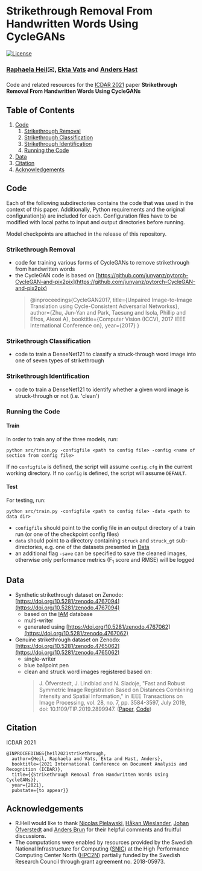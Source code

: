 # Strikethrough Removal From Handwritten Words Using CycleGANs

[![License](https://img.shields.io/badge/License-MIT-blue.svg?style=flat-square)](https://opensource.org/licenses/MIT)

### [Raphaela Heil](mailto:raphaela.heil@it.uu.se):envelope:, [Ekta Vats](ekta.vats@it.uu.se) and [Anders Hast](anders.hast@it.uu.se)

Code and related resources for the [ICDAR 2021](https://icdar2021.org/) paper **Strikethrough Removal From Handwritten Words Using CycleGANs**

## Table of Contents
1. [Code](#code)
    1. [Strikethrough Removal](#strikethrough-removal)
    2. [Strikethrough Classification](#strikethrough-classification)
    3. [Strikethrough Identification](#strikethrough-identification)
    4. [Running the Code](#running-the-code)
2. [Data](#data)
3. [Citation](#citation)
4. [Acknowledgements](#acknowledgements)

## Code
Each of the following subdirectories contains the code that was used in the context of this paper. Additionally, Python requirements and the original configuration(s) are included for each. Configuration files have to be modified with local paths to input and output directories before running.

Model checkpoints are attached in the release of this repository.

### Strikethrough Removal
- code for training various forms of CycleGANs to remove strikethrough from handwritten words
- the CycleGAN code is based on [https://github.com/junyanz/pytorch-CycleGAN-and-pix2pix](https://github.com/junyanz/pytorch-CycleGAN-and-pix2pix)
  > @inproceedings{CycleGAN2017,
  title={Unpaired Image-to-Image Translation using Cycle-Consistent Adversarial Networkss},
  author={Zhu, Jun-Yan and Park, Taesung and Isola, Phillip and Efros, Alexei A},
  booktitle={Computer Vision (ICCV), 2017 IEEE International Conference on},
  year={2017}
}

### Strikethrough Classification
- code to train a DenseNet121 to classify a struck-through word image into one of seven types of strikethrough

### Strikethrough Identification
- code to train a DenseNet121 to identify whether a given word image is struck-through or not (i.e. 'clean')

### Running the Code

#### Train
In order to train any of the three models, run:
```
python src/train.py -configfile <path to config file> -config <name of section from config file>
```

If no `configfile` is defined, the script will assume `config.cfg` in the current working directory. If no `config` is defined, the script will assume `DEFAULT`.

#### Test
For testing, run:
```
python src/train.py -configfile <path to config file> -data <path to data dir>
```
- `configfile` should point to the config file in an output directory of a train run (or one of the checkpoint config files)
- `data` should point to a directory containing `struck` and `struck_gt` sub-directories, e.g. one of the datasets presented in [Data](#data)
- an additional flag `-save` can be specified to save the cleaned images, otherwise only performance metrics (F<sub>1</sub> score and RMSE) will be logged


## Data
- Synthetic strikethrough dataset on Zenodo: [https://doi.org/10.5281/zenodo.4767094](https://doi.org/10.5281/zenodo.4767094)
  - based on the [IAM](https://fki.tic.heia-fr.ch/databases/iam-handwriting-database) database
  - multi-writer
  - generated using [https://doi.org/10.5281/zenodo.4767062](https://doi.org/10.5281/zenodo.4767062)
- Genuine strikethrough dataset on Zenodo: [https://doi.org/10.5281/zenodo.4765062](https://doi.org/10.5281/zenodo.4765062)
  - single-writer
  - blue ballpoint pen
  - clean and struck word images registered based on:
    >J. Öfverstedt, J. Lindblad and N. Sladoje, "Fast and Robust Symmetric Image Registration Based on Distances Combining Intensity and Spatial Information," in IEEE Transactions on Image Processing, vol. 28, no. 7, pp. 3584-3597, July 2019, doi: 10.1109/TIP.2019.2899947.
    ([Paper](https://ieeexplore.ieee.org/document/8643403), [Code](https://github.com/MIDA-group/py_alpha_amd_release))

## Citation
ICDAR 2021
```
@INPROCEEDINGS{heil2021strikethrough,
  author={Heil, Raphaela and Vats, Ekta and Hast, Anders},
  booktitle={2021 International Conference on Document Analysis and Recognition (ICDAR)},
  title={{Strikethrough Removal from Handwritten Words Using CycleGANs}},
  year={2021},
  pubstate={to appear}}
```

## Acknowledgements
- R.Heil would like to thank [Nicolas Pielawski](https://scholar.google.se/citations?user=MmqXB5oAAAAJ), [Håkan Wieslander](https://scholar.google.se/citations?user=PLJ8O9MAAAAJ), [Johan Öfverstedt](https://scholar.google.se/citations?user=GMminVMAAAAJ) and [Anders Brun](https://scholar.google.se/citations?user=LQ4p1qQAAAAJ) for their helpful comments and fruitful discussions.
- The computations were enabled by resources provided by the Swedish National Infrastructure for Computing ([SNIC](https://snic.se/)) at the High Performance Computing Center North ([HPC2N](https://www.hpc2n.umu.se/)) partially funded by the Swedish Research Council through grant agreement no. 2018-05973.
